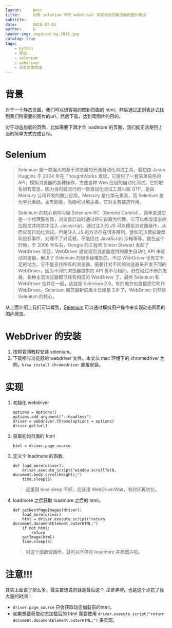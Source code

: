 ```yaml
---
layout:     post
title:      利用 selenium 中的 webdriver 实现动态加载页面的图片爬虫
subtitle:   
date:       2018-07-03
author:     G
header-img: img/post-bg-2015.jpg
catalog: true
tags:
    - python
    - 爬虫
    - selenium
    - webdriver
    - 动态页面爬虫
---
```


# 背景

对于一个静态页面，我们可以很容易的取到页面的 html，然后通过正则表达式找到我们所需要的图片的url，然后下载，达到爬图片的目的。

对于动态加载的页面，比如需要下滑才会 loadmore 的页面，我们就无法使用上面的简单方式完成目标。

# Selenium

> Selenium 是一款强大的基于浏览器的开源自动化测试工具，最初由 Jason Huggins 于 2004 年在 ThoughtWorks 发起，它提供了一套简单易用的 API，模拟浏览器的各种操作，方便各种 Web 应用的自动化测试。它的取名很有意思，因为当时最流行的一款自动化测试工具叫做 QTP，是由 Mercury 公司开发的商业应用。Mercury 是化学元素汞，而 Selenium 是化学元素硒，汞有剧毒，而硒可以解汞毒，它对汞有拮抗作用。

> Selenium 的核心组件叫做 Selenium-RC（Remote Control），简单来说它是一个代理服务器，浏览器启动时通过将它设置为代理，它可以修改请求响应报文并向其中注入 Javascript，通过注入的 JS 可以模拟浏览器操作，从而实现自动化测试。但是注入 JS 的方法存在很多限制，譬如无法模拟键盘和鼠标事件，处理不了对话框，不能绕过 JavaScript 沙箱等等。就在这个时候，于 2006 年左右，Google 的工程师 Simon Stewart 发起了 WebDriver 项目，WebDriver 通过调用浏览器提供的原生自动化 API 来驱动浏览器，解决了 Selenium 的很多疑难杂症。不过 WebDriver 也有它不足的地方，它不能支持所有的浏览器，需要针对不同的浏览器来开发不同的 WebDriver，因为不同的浏览器提供的 API 也不尽相同，好在经过不断的发展，各种主流浏览器都已经有相应的 WebDriver 了。最终 Selenium 和 WebDriver 合并在一起，这就是 Selenium 2.0，有的地方也直接把它称作 WebDriver。Selenium 目前最新的版本已经是 3.9 了，WebDriver 仍然是 Selenium 的核心。

从上面介绍上我们可以看到，[Selenium](http://selenium-python.readthedocs.io/) 可以通过模拟用户操作来实现动态网页的图片爬虫。

# WebDriver 的安装

1. 按照官网教程安装 selenium。
2. 下载相应浏览器的 webdriver 文件。本文以 mac 环境下的 chromedriver 为例。`brew install chromedriver` 直接安装。


# 实现

1. 初始化 webdriver
	
	```
	options = Options()
	options.add_argument("--headless")
	driver = webdriver.Chrome(options = options)
	driver.get(url)
	```
2. 获取初始页面的 html
	
	```
	html = driver.page_source
	```
3. 定义个 loadmore 的函数.

	```
	def load_more(driver):
		driver.execute_script("window.scrollTo(0, document.body.scrollHeight);")
		time.sleep(5)
	```
	> 这里用 time sleep 不好，应该用 WebDriverWait，有时间再优化。

4. loadmore 之后获取 loadmore 之后的 html。

	```
	def getNextPageImages(driver):
		load_more(driver)
		html = driver.execute_script("return document.documentElement.outerHTML;")
		if not html:
			return
		getImage(html)
		time.sleep(5)
	```
	> 对这个函数做循环，就可以不停的 loadmore 并爬图片啦。

# 注意!!!

其实上面说了那么多，最主要想说的就是最后这个 *注意事项*，也是这个点花了我大量的时间：

- `driver.page_source` 只会获取动态加载前的html。
- 如果想要获取动态加载后的 html 需要使用 `driver.execute_script("return document.documentElement.outerHTML;")` 来实现。

